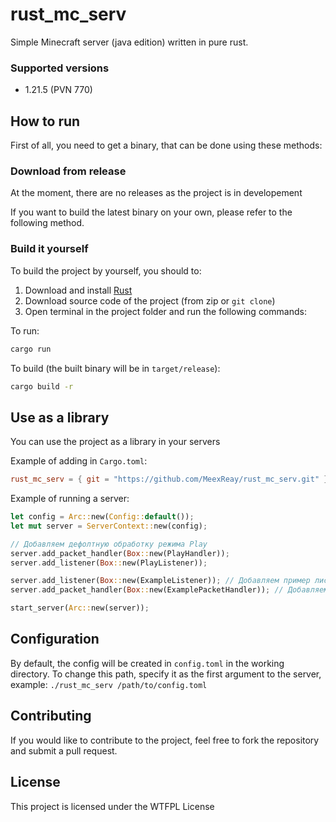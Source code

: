 # rust_mc_serv

Simple Minecraft server (java edition) written in pure rust. 
 
### Supported versions

- 1.21.5 (PVN 770)

## How to run

First of all, you need to get a binary, that can be done using these methods:

### Download from release

At the moment, there are no releases as the project is in developement

If you want to build the latest binary on your own, please refer to the following method.

### Build it yourself

To build the project by yourself, you should to:

1. Download and install [Rust](https://www.rust-lang.org/)
2. Download source code of the project (from zip or `git clone`)
3. Open terminal in the project folder and run the following commands:

To run:
```bash
cargo run
```

To build (the built binary will be in `target/release`):
```bash
cargo build -r
```

## Use as a library

You can use the project as a library in your servers

Example of adding in `Cargo.toml`:

```toml
rust_mc_serv = { git = "https://github.com/MeexReay/rust_mc_serv.git" }
```

Example of running a server:

```rust
let config = Arc::new(Config::default());
let mut server = ServerContext::new(config);

// Добавляем дефолтную обработку режима Play
server.add_packet_handler(Box::new(PlayHandler)); 
server.add_listener(Box::new(PlayListener));

server.add_listener(Box::new(ExampleListener)); // Добавляем пример листенера
server.add_packet_handler(Box::new(ExamplePacketHandler)); // Добавляем пример пакет хандлера

start_server(Arc::new(server));
```

## Configuration

By default, the config will be created in `config.toml` in the working directory. To change this path, specify it as the first argument to the server, example: `./rust_mc_serv /path/to/config.toml`

## Contributing

If you would like to contribute to the project, feel free to fork the repository and submit a pull request.

## License
This project is licensed under the WTFPL License